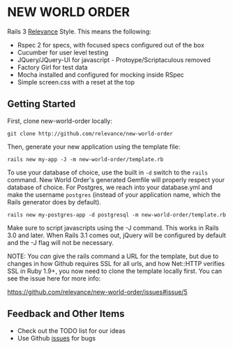 NEW WORLD ORDER
===============

Rails 3 [Relevance][rel] Style.  This means the following:

* Rspec 2 for specs, with focused specs configured out of the box
* Cucumber for user level testing
* JQuery/JQuery-UI for javascript - Protoype/Scriptaculous removed
* Factory Girl for test data
* Mocha installed and configured for mocking inside RSpec
* Simple screen.css with a reset at the top

Getting Started
---------------

First, clone new-world-order locally:

    git clone http://github.com/relevance/new-world-order

Then, generate your new application using the template file:

    rails new my-app -J -m new-world-order/template.rb

To use your database of choice, use the built in `-d` switch to the `rails` command.  New World Order's generated Gemfile will properly respect your database of choice.  For Postgres, we reach into your database.yml and make the username `postgres` (instead of your application name, which the Rails generator does by default).

    rails new my-postgres-app -d postgresql -m new-world-order/template.rb

Make sure to script javascripts using the -J command. This works in Rails 3.0 and later. When Rails 3.1 comes out, jQuery will be configured by default and the -J flag will not be necessary.

NOTE: You _can_ give the rails command a URL for the template, but due to changes in how
Github requires SSL for all urls, and how Net::HTTP verifies SSL in Ruby
1.9+, you now need to clone the template locally first.  You can see the
issue here for more info: 

  https://github.com/relevance/new-world-order/issues#issue/5

Feedback and Other Items
------------------------
* Check out the TODO list for our ideas
* Use Github [issues][issues] for bugs

[rel]: http://thinkrelevance.com "Relevance home page"
[issues]: http://github.com/relevance/new-world-order/issues
